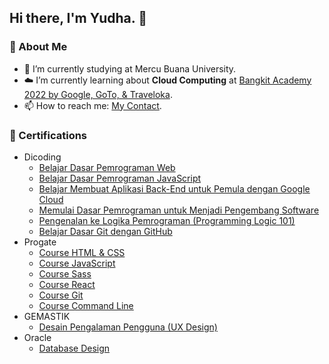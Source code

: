 ## Hi there, I'm Yudha. 👋

### 🚀 About Me
- 🔭 I’m currently studying at Mercu Buana University.
- ☁️ I’m currently learning about **Cloud Computing** at [Bangkit Academy 2022 by Google, GoTo, & Traveloka](https://grow.google/intl/id_id/bangkit/).
- 📫 How to reach me: [My Contact](https://biolinky.co/yudhapmksss).

<!--- 
### 📊 Stats
<p align="left">
<a href="https://github.com/yudhapmksss">
  <img height="180em" src="https://github-readme-stats-eight-theta.vercel.app/api?username=yudhapmksss&show_icons=true&theme=algolia&include_all_commits=true&count_private=true"/>
  <img height="180em" src="https://github-readme-stats-eight-theta.vercel.app/api/top-langs/?username=yudhapmksss&layout=compact&langs_count=8&theme=algolia"/>
</a>
</p>
-->

### 📄 Certifications
- Dicoding
  - [Belajar Dasar Pemrograman Web](https://drive.google.com/file/d/1PNMV7QbtquXjhjNzc6OKYqhtNG0azTKD/view?usp=sharing)
  - [Belajar Dasar Pemrograman JavaScript](https://drive.google.com/file/d/1Rv-tn5BmbmMvoCmR9Z3PktRLld8fSk-V/view?usp=sharing)
  - [Belajar Membuat Aplikasi Back-End untuk Pemula dengan Google Cloud](https://drive.google.com/file/d/1hmDC0lZ9THAWzphzgWUgY7gVl5NAW_VX/view?usp=sharing)
  - [Memulai Dasar Pemrograman untuk Menjadi Pengembang Software](https://drive.google.com/file/d/1Vl-Vm-dKJMX3ORDhUxo7Bt66x0nud-1a/view?usp=sharing)
  - [Pengenalan ke Logika Pemrograman (Programming Logic 101)](https://drive.google.com/file/d/1f2-OpaqKmf7v6QrxgrqgXkcJoEczmCad/view?usp=sharing)
  - [Belajar Dasar Git dengan GitHub](https://drive.google.com/file/d/1kwTN21Fo5J07izi7bXZcIZecU32NvpKF/view?usp=sharing)
- Progate
  - [Course HTML & CSS](https://drive.google.com/file/d/1ScFPYF2Npd-Srq8fT4_SGHcpZtXIeeSu/view?usp=sharing)
  - [Course JavaScript](https://drive.google.com/file/d/1RRQFB0t6aESXLMcXYnqL2sfyK5dUvFMy/view?usp=sharing)
  - [Course Sass](https://drive.google.com/file/d/1-dcew-i3kEWC68cuTfh9YH1R-sT4wlnB/view?usp=sharing)
  - [Course React](https://drive.google.com/file/d/1MMN4JqHiV3H-JlPqCBSxnu5-60ybfIMp/view?usp=sharing)
  - [Course Git](https://drive.google.com/file/d/1-UOfkf5GRHH60gt13sY9JjxqpnRk82vl/view?usp=sharing)
  - [Course Command Line](https://drive.google.com/file/d/1xpa0waN5o-QVQiOFESewJBTYDseOqwBk/view?usp=sharing)
- GEMASTIK
  - [Desain Pengalaman Pengguna (UX Design)](https://drive.google.com/file/d/1M8EPpvz2B8p8YA358XMDF2WJ8x8Zxz_V/view?usp=sharing)
- Oracle
  - [Database Design](https://drive.google.com/file/d/1DNhTeVRJTAXy5acovakgZDdmezTI9ZzW/view?usp=sharing)
